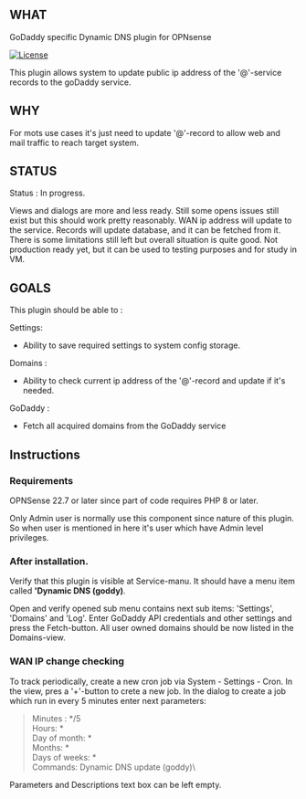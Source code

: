 ## WHAT

GoDaddy specific Dynamic DNS plugin for OPNsense

[![License](https://img.shields.io/badge/License-BSD_2--Clause-orange.svg)](https://opensource.org/licenses/BSD-2-Clause)

This plugin allows system to update public ip address of the '@'-service records to the goDaddy service. 

## WHY

For mots use cases it's just need to update '@'-record to allow web and mail traffic to reach target system.  

## STATUS

Status : In progress.

Views and dialogs are more and less ready. Still some opens issues still exist but this should work pretty reasonably. WAN ip address will update to the service. Records will update database, and it can be fetched from it. There is some limitations still left but overall situation is quite good. Not production ready yet, but it can be used to testing purposes and for study in VM.

## GOALS

This plugin should be able to :

Settings:
* Ability to save required settings to system config storage.

Domains :
* Ability to check current ip address of the '@'-record and update if it's needed.

GoDaddy :

* Fetch all acquired domains from the GoDaddy service
                                                                                                    
## Instructions

### Requirements
OPNSense 22.7 or later since part of code requires PHP 8 or later.

Only Admin user is normally use this component since nature of this plugin. So when user is mentioned in here it's 
user which have Admin level privileges. 

### After installation.

Verify that this plugin is visible at Service-manu. It should have a menu item called **'Dynamic DNS (goddy)**.

Open and verify opened sub menu contains next sub items: 'Settings', 'Domains' and 'Log'. Enter GoDaddy API credentials and other settings 
and press the Fetch-button. All user owned domains should be now listed in the Domains-view. 

### WAN IP change checking 

To track periodically, create a new cron job via System - Settings - Cron. In the view, pres a '+'-button to crete a new job. In the dialog to create a job which run in every 5 minutes enter next parameters: 


> Minutes : */5\
> Hours: *\
> Day of month: *\
> Months: *\
> Days of weeks: *\
> Commands: Dynamic DNS update (goddy)\

Parameters and Descriptions text box can be left empty. 
